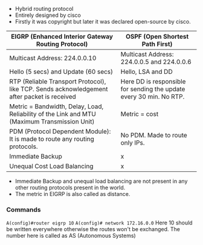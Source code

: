 * Hybrid routing protocol
* Entirely designed by cisco
* Firstly it was copyright but later it was declared open-source by cisco.

| EIGRP (Enhanced Interior Gateway Routing Protocol)                                           | OSPF (Open Shortest Path First)                                     |
| -------------------------------------------------------------------------------------------- | ------------------------------------------------------------------- |
| Multicast Address: 224.0.0.10                                                                | Multicast Address: 224.0.0.5 and 224.0.0.6                          |
| Hello (5 secs) and Update (60 secs)                                                          | Hello, LSA and DD                                                   |
| RTP (Reliable Transport Protocol), like TCP. Sends acknowledgement after packet is received  | Here DD is responsible for sending the update every 30 min. No RTP. |
| Metric = Bandwidth, Delay, Load, Reliability of the Link and MTU (Maximum Transmission Unit) | Metric = cost                                                       |
| PDM (Protocol Dependent Module): It is made to route any routing protocols.                  | No PDM. Made to route only IPs.                                     |
| Immediate Backup                                                                             | x                                                                   |
| Unequal Cost Load Balancing                                                                  | x                                                                   |
* Immediate Backup and unequal load balancing are not present in any other routing protocols present in the world.
* The metric in EIGRP is also called as distance.

### **Commands**
`A(config)#router eigrp 10`
`A(config)# network 172.16.0.0`
Here 10 should be written everywhere otherwise the routes won't be exchanged. The number here is called as AS (Autonomous Systems)